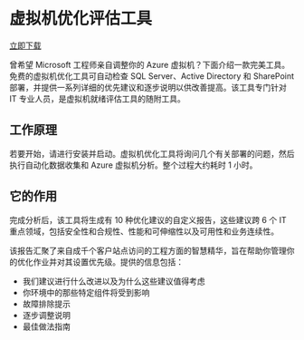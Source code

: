 <properties linkid="downloads" urlDisplayName="虚拟机优化评估工具" pageTitle="Windows Azure 服务管理：HDInsight" metaKeywords="下载和安装 Azure SDK工具" description="下载和安装 Azure SDK、Azure PowerShell 和用于管理和部署的命令行工具" metaCanonical="" services="downloads" documentationCenter="Services" title="下载和安装 Azure SDK工具" authors="ACom" solutions="" manager="" editor="Haifeng Liu" />

<div>
  <H1>虚拟机优化评估工具</H1>
  <p><A href="http://www.microsoft.com/en-us/download/details.aspx?id=43377">立即下载</A></p>
</div>
<div>
  <p>曾希望 Microsoft 工程师亲自调整你的 Azure 虚拟机？下面介绍一款完美工具。免费的虚拟机优化工具可自动检查 SQL Server、Active Directory 和 SharePoint 部署，并提供一系列详细的优先建议和逐步说明以供改善提高。该工具专门针对 IT 专业人员，是虚拟机就绪评估工具的随附工具。</p>
  <H2>工作原理</H2>
  <p>若要开始，请进行安装并启动。虚拟机优化工具将询问几个有关部署的问题，然后执行自动化数据收集和 Azure 虚拟机分析。整个过程大约耗时 1 小时。 </p>
  <H2>它的作用</H2>
  <p>完成分析后，该工具将生成有 10 种优化建议的自定义报告，这些建议跨 6 个 IT 重点领域，包括安全性和合规性、性能和可伸缩性以及可用性和业务连续性。</p>
  <p>该报告汇聚了来自成千个客户站点访问的工程方面的智慧精华，旨在帮助你管理你的优化作业并对其设置优先级。提供的信息包括：</p>
  <UL>
    <LI>我们建议进行什么改进以及为什么这些建议值得考虑</LI>
    <LI>你环境中的那些特定组件将受到影响 </LI>
    <LI>故障排除提示</LI>
    <LI>逐步调整说明</LI>
    <LI>最佳做法指南</LI>
  </UL>
</div>
